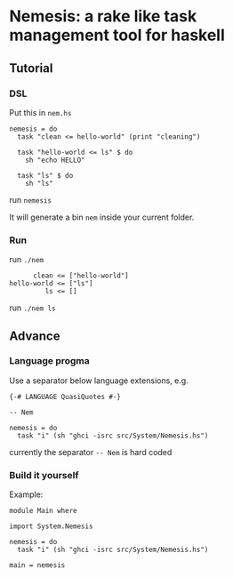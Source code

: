 Nemesis: a rake like task management tool for haskell
=====================================================

Tutorial
--------

### DSL

Put this in `nem.hs`

    nemesis = do
      task "clean <= hello-world" (print "cleaning")

      task "hello-world <= ls" $ do
        sh "echo HELLO"

      task "ls" $ do
        sh "ls"

run `nemesis`

It will generate a bin `nem` inside your current folder.

### Run

run `./nem`

          clean <= ["hello-world"]
    hello-world <= ["ls"]
             ls <= []

run `./nem ls`


Advance
-------

### Language progma

Use a separator below language extensions, e.g.

    {-# LANGUAGE QuasiQuotes #-}

    -- Nem

    nemesis = do
      task "i" (sh "ghci -isrc src/System/Nemesis.hs")

currently the separator `-- Nem` is hard coded

### Build it yourself

Example:

    module Main where
    
    import System.Nemesis

    nemesis = do
      task "i" (sh "ghci -isrc src/System/Nemesis.hs")
        
    main = nemesis


